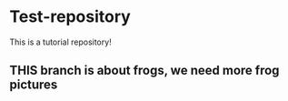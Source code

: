 # Test-repository
This is a tutorial repository!
## THIS branch is about frogs, we need more frog pictures

